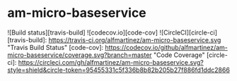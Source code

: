 # am-micro-baseservice

![Build status][travis-build]
![codecov.io][code-cov]
![CircleCI][circle-ci]
[travis-build]: https://travis-ci.org/alfmartinez/am-micro-baseservice.svg "Travis Build Status"
[code-cov]: https://codecov.io/github/alfmartinez/am-micro-baseservice/coverage.svg?branch=master "Code Coverage"
[circle-ci]: https://circleci.com/gh/alfmartinez/am-micro-baseservice.svg?style=shield&circle-token=95455331c5f336b8b82b205b27f886fd1ddc2866
